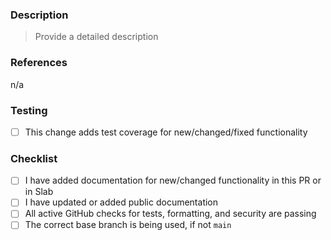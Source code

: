 <!-- 
By submitting a PR to this repository, you agree to the terms within the [Code of Conduct](/CODE-OF-CONDUCT.md). Please see the [contributing guidelines](/CONTRIBUTING.md) for how to create and submit a high-quality PR for this repo.
-->

### Description

<!-- 
Describe the purpose of this PR along with any background information and the impacts of the proposed change. For the benefit of the community, please do not assume prior context.

Provide details that support your chosen implementation, including: breaking changes, alternatives considered, changes to the API, etc.

If the UI is being changed, please provide screenshots.
-->

> Provide a detailed description



### References

<!--
Include any links supporting this change such as a:

- GitHub Issue/PR number addressed or fixed
- Auth0 Community post
- StackOverflow post
- Support forum thread
- Related pull requests/issues from other repos

If there are no references, simply delete this section or ignore it (n/a works...)
-->

n/a

### Testing

<!--
Describe how this can be tested by reviewers. Be specific about anything not tested and reasons why. If this library has unit and/or integration testing, tests should be added for new functionality and existing tests should complete without errors.

Please include any manual steps for testing end-to-end or functionality not covered by unit/integration tests.

Also include details of the environment this PR was developed in (language/platform/browser version).
-->

- [ ] This change adds test coverage for new/changed/fixed functionality

### Checklist

- [ ] I have added documentation for new/changed functionality in this PR or in Slab
- [ ] I have updated or added public documentation
- [ ] All active GitHub checks for tests, formatting, and security are passing
- [ ] The correct base branch is being used, if not `main`
